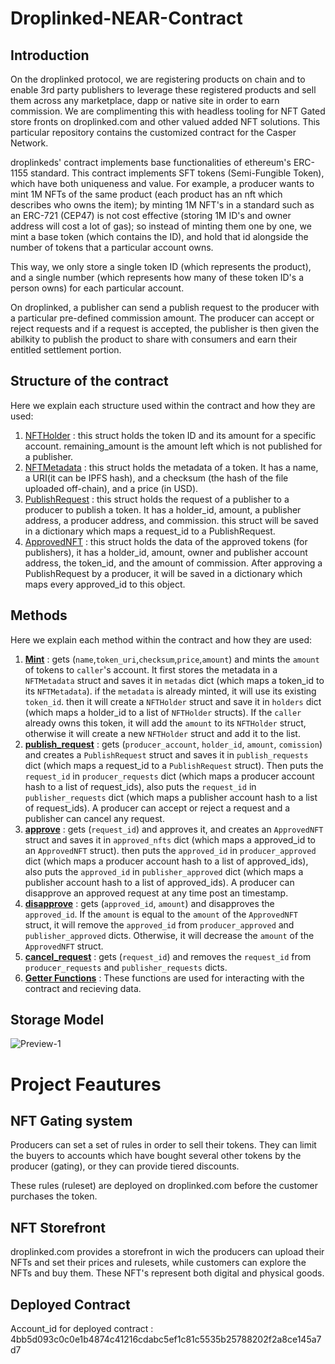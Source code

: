 # Droplinked-NEAR-Contract
## Introduction
On the droplinked protocol, we are registering products on chain and to enable 3rd party publishers to leverage these registered products and sell them across any marketplace, dapp or native site in order to earn commission. We are complimenting this with headless tooling for NFT Gated store fronts on droplinked.com and other valued added NFT solutions. This particular repository contains the customized contract for the Casper Network.

droplinkeds' contract implements base functionalities of ethereum's ERC-1155 standard. This contract implements SFT tokens (Semi-Fungible Token), which have both uniqueness and value. For example, a producer wants to mint 1M NFTs of the same product (each product has an nft which describes who owns the item); by minting 1M NFT's in a standard such as an ERC-721 (CEP47) is not cost effective (storing 1M ID's and owner address will cost a lot of gas); so instead of minting them one by one, we mint a base token (which contains the ID), and hold that id alongside the number of tokens that a particular account owns. 

This way, we only store a single token ID (which represents the product), and a single number (which represents how many of these token ID's a person owns) for each particular account. 

On droplinked, a publisher can send a publish request to the producer with a particular pre-defined commission amount. The producer can accept or reject requests and if a request is accepted, the publisher is then given the abilkity to publish the product to share with consumers and earn their entitled settlement portion.

## Structure of the contract
Here we explain each structure used within the contract and how they are used:

1. [NFTHolder](https://github.com/FLATLAY/Droplinked-NEAR-Contract/blob/11f6729e439aac45ba8c04289e7508c1316db21f/droplinked-near/src/lib.rs#L16-L21) : this struct holds the token ID and its amount for a specific account. remaining_amount is the amount left which is not published for a publisher.
2. [NFTMetadata](https://github.com/FLATLAY/Droplinked-NEAR-Contract/blob/11f6729e439aac45ba8c04289e7508c1316db21f/droplinked-near/src/lib.rs#L7-L13) : this struct holds the metadata of a token. It has a name, a URI(it can be IPFS hash), and a checksum (the hash of the file uploaded off-chain), and a price (in USD).
3. [PublishRequest](https://github.com/FLATLAY/Droplinked-NEAR-Contract/blob/11f6729e439aac45ba8c04289e7508c1316db21f/droplinked-near/src/lib.rs#L33-L40) : this struct holds the request of a publisher to a producer to publish a token. It has a holder_id, amount, a publisher address, a producer address, and commission. this struct will be saved in a dictionary which maps a request_id to a PublishRequest.
4. [ApprovedNFT](https://github.com/FLATLAY/Droplinked-NEAR-Contract/blob/11f6729e439aac45ba8c04289e7508c1316db21f/droplinked-near/src/lib.rs#L23-L31) : this struct holds the data of the approved tokens (for publishers), it has a holder_id, amount, owner and publisher account address, the token_id, and the amount of commission. After approving a PublishRequest by a producer, it will be saved in a dictionary which maps every approved_id to this object.


## Methods
Here we explain each method within the contract and how they are used:

1. [**Mint**](https://github.com/FLATLAY/Droplinked-NEAR-Contract/blob/11f6729e439aac45ba8c04289e7508c1316db21f/droplinked-near/src/lib.rs#L95-L149) : gets (`name`,`token_uri`,`checksum`,`price`,`amount`) and mints the `amount` of tokens to `caller`'s account. It first stores the metadata in a `NFTMetadata` struct and saves it in `metadas` dict (which maps a token_id to its `NFTMetadata`). if the `metadata` is already minted, it will use its existing `token_id`. then it will create a `NFTHolder` struct and save it in `holders` dict (which maps a holder_id to a list of `NFTHolder` structs). If the `caller` already owns this token, it will add the `amount` to its `NFTHolder` struct, otherwise it will create a new `NFTHolder` struct and add it to the list.
2. [**publish_request**](https://github.com/FLATLAY/Droplinked-NEAR-Contract/blob/11f6729e439aac45ba8c04289e7508c1316db21f/droplinked-near/src/lib.rs#L183-L233) : gets (`producer_account`, `holder_id`, `amount`, `comission`) and creates a `PublishRequest` struct and saves it in `publish_requests` dict (which maps a request_id to a `PublishRequest` struct). Then puts the `request_id` in `producer_requests` dict (which maps a producer account hash to a list of request_ids), also puts the `request_id` in `publisher_requests` dict (which maps a publisher account hash to a list of request_ids). A producer can accept or reject a request and a publisher can cancel any request.
3. [**approve**](https://github.com/FLATLAY/Droplinked-NEAR-Contract/blob/11f6729e439aac45ba8c04289e7508c1316db21f/droplinked-near/src/lib.rs#L269-L349) : gets (`request_id`) and approves it, and creates an `ApprovedNFT` struct and saves it in `approved_nfts` dict (which maps a approved_id to an `ApprovedNFT` struct). then puts the `approved_id` in `producer_approved` dict (which maps a producer account hash to a list of approved_ids), also puts the `approved_id` in `publisher_approved` dict (which maps a publisher account hash to a list of approved_ids). A producer can disapprove an approved request at any time post an timestamp.
4. [**disapprove**](https://github.com/FLATLAY/Droplinked-NEAR-Contract/blob/11f6729e439aac45ba8c04289e7508c1316db21f/droplinked-near/src/lib.rs#L357-L385) : gets (`approved_id`, `amount`) and disapproves the `approved_id`. If the `amount` is equal to the `amount` of the `ApprovedNFT` struct, it will remove the `approved_id` from `producer_approved` and `publisher_approved` dicts. Otherwise, it will decrease the `amount` of the `ApprovedNFT` struct.
5. [**cancel_request**](https://github.com/FLATLAY/Droplinked-NEAR-Contract/blob/11f6729e439aac45ba8c04289e7508c1316db21f/droplinked-near/src/lib.rs#L387-L402) : gets (`request_id`) and removes the `request_id` from `producer_requests` and `publisher_requests` dicts.
6. [**Getter Functions**](https://github.com/FLATLAY/Droplinked-NEAR-Contract/blob/11f6729e439aac45ba8c04289e7508c1316db21f/droplinked-near/src/lib.rs#L151-L181) : These functions are used for interacting with the contract and recieving data.

## Storage Model

![Preview-1](https://user-images.githubusercontent.com/20683538/226114657-869ba832-f870-4571-9692-ff25347f54c3.png)


# Project Feautures
## NFT Gating system
Producers can set a set of rules in order to sell their tokens. They can limit the buyers to accounts which have bought several other tokens by the producer (gating), or they can provide tiered discounts.

These rules (ruleset) are deployed on droplinked.com before the customer purchases the token.

## NFT Storefront
droplinked.com provides a storefront in wich the producers can upload their NFTs and set their prices and rulesets, while customers can explore the NFTs and buy them. These NFT's represent both digital and physical goods.


## Deployed Contract
Account_id for deployed contract : 4bb5d093c0c0e1b4874c41216cdabc5ef1c81c5535b25788202f2a8ce145a7d7
